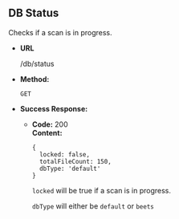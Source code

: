 **DB Status**
----
  Checks if a scan is in progress. 

* **URL**

  /db/status

* **Method:**

  `GET`

* **Success Response:**

  * **Code:** 200 <br />
    **Content:**

    ```
    {
      locked: false,
      totalFileCount: 150,
      dbType: 'default'
    }
    ```

    `locked` will be true if a scan is in progress.  

    `dbType` will either be `default` or `beets`
